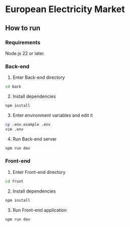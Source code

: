 # European Electricity Market

## How to run

### Requirements

Node.js 22 or later.

### Back-end

1. Enter Back-end directory

```bash
cd back
```

2. Install dependencies

```bash
npm install
```

3. Enter environment variables and edit it

```bash
cp .env.example .env
vim .env
```

4. Run Back-end server

```bash
npm run dev
```

### Front-end

1. Enter Front-end directory

```bash
cd front
```

2. Install dependencies

```bash
npm install
```

3. Run Front-end application

```bash
npm run dev
```
